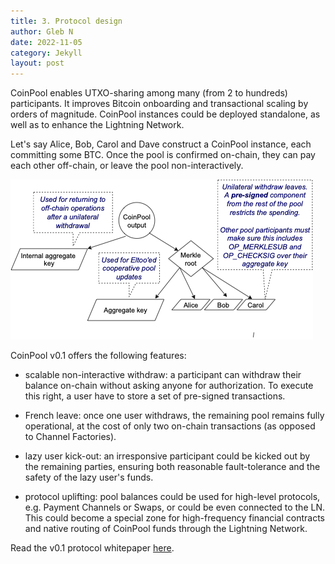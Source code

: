 ```yaml
---
title: 3. Protocol design
author: Gleb N
date: 2022-11-05
category: Jekyll
layout: post
---
```


CoinPool enables UTXO-sharing among many (from 2 to hundreds) participants.
It improves Bitcoin onboarding and transactional scaling by orders of magnitude. CoinPool instances
could be deployed standalone, as well as to enhance the Lightning Network.

Let's say Alice, Bob, Carol and Dave construct a CoinPool instance, each committing some BTC.
Once the pool is confirmed on-chain, they can pay each other off-chain, or leave the pool
non-interactively.

![coinpool-tree](/assets/coinpool-tree.png)

CoinPool v0.1 offers the following features:
- scalable non-interactive withdraw: a participant can withdraw their balance on-chain
without asking anyone for authorization. To execute this right, a user have to store a set of
pre-signed transactions.

- French leave: once one user withdraws, the remaining pool remains fully operational, at the cost
of only two on-chain transactions (as opposed to Channel Factories).

- lazy user kick-out: an irresponsive participant could be kicked out by the remaining parties,
ensuring both reasonable fault-tolerance and the safety of the lazy user's funds.

- protocol uplifting: pool balances could be used for high-level protocols, e.g. Payment Channels or
Swaps, or could be even connected to the LN. This could become a special zone for high-frequency
financial contracts and native routing of CoinPool funds through the Lightning Network.

Read the v0.1 protocol whitepaper [here](https://coinpool.dev/v0.1.pdf).
